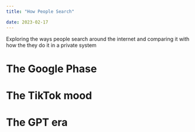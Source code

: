 ```yaml
---
title: "How People Search"

date: 2023-02-17
---
```


Exploring the ways people search around the internet and comparing it with how the they do it in a private system

# The Google Phase

# The TikTok mood

# The GPT era

